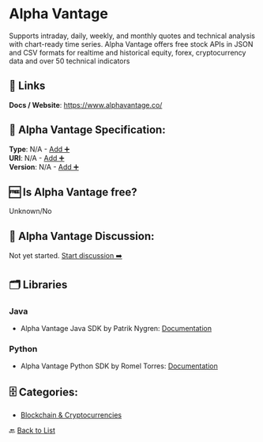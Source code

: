 # Alpha Vantage

Supports intraday, daily, weekly, and monthly quotes and technical analysis with chart-ready time series. Alpha Vantage offers free stock APIs in JSON and CSV formats for realtime and historical equity, forex, cryptocurrency data and over 50 technical indicators

##  🔗 Links
**Docs / Website**: https://www.alphavantage.co/

## 🧬 Alpha Vantage Specification:
**Type**: N/A - [Add ➕](https://github.com/apis-list/apis-list/edit/main/apis/alpha-vantage/alpha-vantage.yaml)  
**URI**: N/A - [Add ➕](https://github.com/apis-list/apis-list/edit/main/apis/alpha-vantage/alpha-vantage.yaml)  
**Version**: N/A - [Add ➕](https://github.com/apis-list/apis-list/edit/main/apis/alpha-vantage/alpha-vantage.yaml)

## 🆓 Is Alpha Vantage free?
 Unknown/No 

## 💬 Alpha Vantage Discussion:
Not yet started. [Start discussion ➡️](https://github.com/apis-list/apis-list/discussions/new)

## 🗂️ Libraries
### Java
- Alpha Vantage Java SDK by Patrik Nygren: [Documentation](https://github.com/patriques82/alphavantage4j)
### Python
- Alpha Vantage Python SDK by Romel Torres: [Documentation](https://github.com/RomelTorres/alpha_vantage)


## 🗄️ Categories:
- [Blockchain & Cryptocurrencies](https://github.com/apis-list/apis-list#blockchain--cryptocurrencies-)

🔙  [Back to List](https://github.com/apis-list/apis-list)
